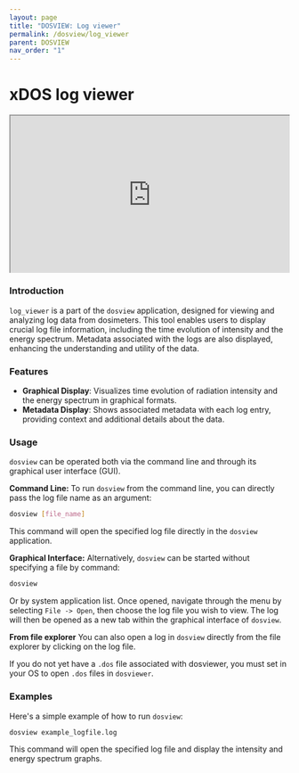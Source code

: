 ```yaml
---
layout: page
title: "DOSVIEW: Log viewer"
permalink: /dosview/log_viewer
parent: DOSVIEW
nav_order: "1"
---
```


# xDOS log viewer

 <div style="width:100%; padding-top: 56.25%;position: relative;overflow: hidden;">
 <iframe style="width: 100%;height: 100%;position: absolute;top: 0;left: 0;" src="https://www.youtube.com/embed/lfwDoPiNT_Y?loop=1"> </iframe> 
 </div>

### Introduction
`log_viewer` is a part of the `dosview` application, designed for viewing and analyzing log data from dosimeters. This tool enables users to display crucial log file information, including the time evolution of intensity and the energy spectrum. Metadata associated with the logs are also displayed, enhancing the understanding and utility of the data.


### Features
- **Graphical Display**: Visualizes time evolution of radiation intensity and the energy spectrum in graphical formats.
- **Metadata Display**: Shows associated metadata with each log entry, providing context and additional details about the data.

### Usage
`dosview` can be operated both via the command line and through its graphical user interface (GUI).

**Command Line:**
To run `dosview` from the command line, you can directly pass the log file name as an argument:
```bash
dosview [file_name]
```
This command will open the specified log file directly in the `dosview` application.

**Graphical Interface:**
Alternatively, `dosview` can be started without specifying a file by command:
```bash
dosview
```
Or by system application list. 
Once opened, navigate through the menu by selecting `File -> Open`, then choose the log file you wish to view. The log will then be opened as a new tab within the graphical interface of `dosview`.

**From file explorer**
You can also open a log in `dosview` directly from the file explorer by clicking on the log file.

If you do not yet have a `.dos` file associated with dosviewer, you must set in your OS to open `.dos` files in `dosviewer`.


### Examples
Here's a simple example of how to run `dosview`:

```bash
dosview example_logfile.log
```

This command will open the specified log file and display the intensity and energy spectrum graphs.
